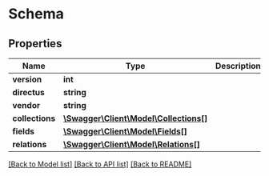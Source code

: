 # Schema

## Properties
Name | Type | Description | Notes
------------ | ------------- | ------------- | -------------
**version** | **int** |  | [optional] 
**directus** | **string** |  | [optional] 
**vendor** | **string** |  | [optional] 
**collections** | [**\Swagger\Client\Model\Collections[]**](Collections.md) |  | [optional] 
**fields** | [**\Swagger\Client\Model\Fields[]**](Fields.md) |  | [optional] 
**relations** | [**\Swagger\Client\Model\Relations[]**](Relations.md) |  | [optional] 

[[Back to Model list]](../../README.md#documentation-for-models) [[Back to API list]](../../README.md#documentation-for-api-endpoints) [[Back to README]](../../README.md)

